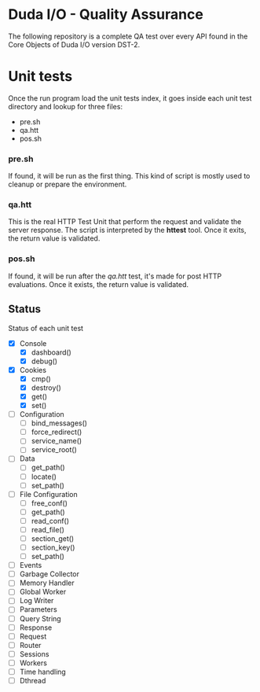 # Duda I/O - Quality Assurance

The following repository is a complete QA test over every API found in the Core Objects of Duda I/O version DST-2.

# Unit tests

Once the run program load the unit tests index, it goes inside each unit test directory and lookup for three files:

- pre.sh
- qa.htt
- pos.sh

### pre.sh

If found, it will be run as the first thing. This kind of script is mostly used to cleanup or prepare the environment.

### qa.htt

This is the real HTTP Test Unit that perform the request and validate the server response. The script is interpreted by the __httest__ tool. Once it exits, the return value is validated.

### pos.sh

If found, it will be run after the _qa.htt_ test, it's made for post HTTP evaluations. Once it exists, the return value is validated.


## Status

Status of each unit test

- [x] Console
  - [x] dashboard()
  - [x] debug()
- [x] Cookies
  - [x] cmp()
  - [x] destroy()
  - [x] get()
  - [x] set()
- [ ] Configuration
  - [ ] bind_messages()
  - [ ] force_redirect()
  - [ ] service_name()
  - [ ] service_root()
- [ ] Data
  - [ ] get_path()
  - [ ] locate()
  - [ ] set_path()
- [ ] File Configuration
  - [ ] free_conf()
  - [ ] get_path()
  - [ ] read_conf()
  - [ ] read_file()
  - [ ] section_get()
  - [ ] section_key()
  - [ ] set_path()
- [ ] Events
- [ ] Garbage Collector
- [ ] Memory Handler
- [ ] Global Worker
- [ ] Log Writer
- [ ] Parameters
- [ ] Query String
- [ ] Response
- [ ] Request
- [ ] Router
- [ ] Sessions
- [ ] Workers
- [ ] Time handling
- [ ] Dthread
